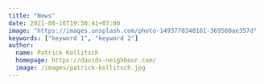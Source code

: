 ```yaml
---
title: "News"
date: 2021-08-16T19:58:41+07:00
image: "https://images.unsplash.com/photo-1493770348161-369560ae357d"
keywords: ["keyword 1", "keyword 2"]
author:
  name: Patrick Kollitsch
  homepage: https://davids-neighbour.com/
  image: /images/patrick-kollitsch.jpg
---
```

